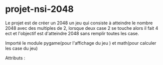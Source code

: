 # projet-nsi-2048
Le projet est de créer un 2048 un jeu qui consiste à atteindre le nombre 2048 avec des multiples de 2, lorsque deux case 2 se touche alors il fait 4 ect et l'objectif est d'atteindre 2048 sans remplir toutes les case.

Importé le module pygame(pour l'affichage du jeu ) et math(pour calculer les case du jeu)

Attributs :
